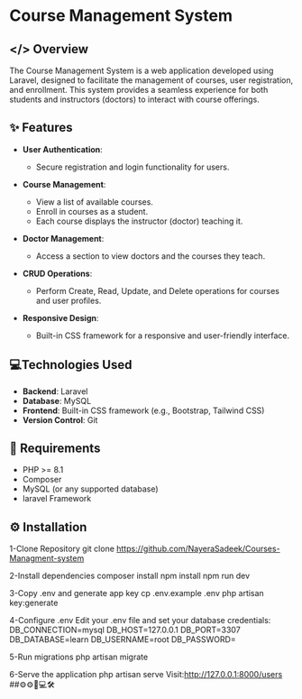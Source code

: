 # Course Management System

## </> Overview

The Course Management System is a web application developed using Laravel, designed to facilitate the management of courses, user registration, and enrollment. This system provides a seamless experience for both students and instructors (doctors) to interact with course offerings.

## ✨ Features

- **User  Authentication**: 
  - Secure registration and login functionality for users.

- **Course Management**:
  - View a list of available courses.
  - Enroll in courses as a student.
  - Each course displays the instructor (doctor) teaching it.

- **Doctor Management**:
  - Access a section to view doctors and the courses they teach.

- **CRUD Operations**:
  - Perform Create, Read, Update, and Delete operations for courses and user profiles.

- **Responsive Design**:
  - Built-in CSS framework for a responsive and user-friendly interface.

## 💻Technologies Used

- **Backend**: Laravel
- **Database**: MySQL
- **Frontend**: Built-in CSS framework (e.g., Bootstrap, Tailwind CSS)
- **Version Control**: Git

## 📂 Requirements

- PHP >= 8.1
- Composer
- MySQL (or any supported database)
- laravel Framework
  
## ⚙️ Installation
1-Clone Repository
git clone 
 https://github.com/NayeraSadeek/Courses-Managment-system
 
 2-Install dependencies
composer install
npm install
npm run dev

3-Copy .env and generate app key
cp .env.example .env
php artisan key:generate

4-Configure .env
Edit your .env file and set your database credentials:
DB_CONNECTION=mysql
DB_HOST=127.0.0.1
DB_PORT=3307
DB_DATABASE=learn
DB_USERNAME=root
DB_PASSWORD=

5-Run migrations
php artisan migrate

6-Serve the application
php artisan serve
Visit:http://127.0.0.1:8000/users
##⚙️⚙️🤖💻🛠️
